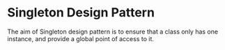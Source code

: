 # Singleton Design Pattern
The aim of Singleton design pattern is to ensure that a class only has one instance, and provide a global point of access to it.

